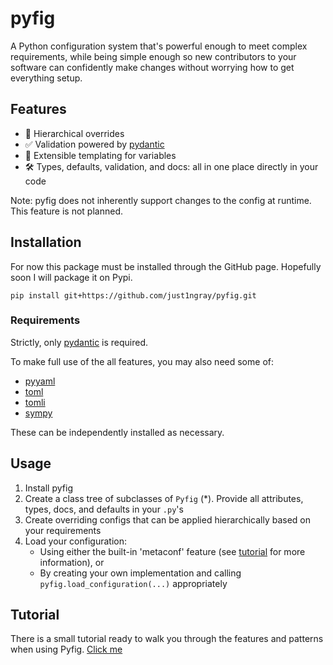 # pyfig

A Python configuration system that's powerful enough to meet complex requirements, while
being simple enough so new contributors to your software can confidently make changes without
worrying how to get everything setup.

## Features

- 📂 Hierarchical overrides
- ✅ Validation powered by [pydantic](https://docs.pydantic.dev/latest/)
- 📝 Extensible templating for variables
- 🛠️ Types, defaults, validation, and docs: all in one place directly in your code

Note: pyfig does not inherently support changes to the config at runtime. This feature is not planned.

## Installation

For now this package must be installed through the GitHub page. Hopefully soon I will package it on Pypi.

```shell
pip install git+https://github.com/just1ngray/pyfig.git
```

### Requirements

Strictly, only [pydantic](https://docs.pydantic.dev/latest/) is required.

To make full use of the all features, you may also need some of:
- [pyyaml](https://pyyaml.org/)
- [toml](https://pypi.org/project/toml/)
- [tomli](https://pypi.org/project/tomli/)
- [sympy](https://www.sympy.org/en/index.html)

These can be independently installed as necessary.

## Usage

1. Install pyfig
2. Create a class tree of subclasses of `Pyfig` (*). Provide all attributes, types, docs, and defaults in your `.py`'s
3. Create overriding configs that can be applied hierarchically based on your requirements
4. Load your configuration:
    - Using either the built-in 'metaconf' feature (see [tutorial](./tutorial/06_metaconf.md) for more information), or
    - By creating your own implementation and calling `pyfig.load_configuration(...)` appropriately

## Tutorial

There is a small tutorial ready to walk you through the features and patterns when using Pyfig. [Click me](./tutorial/)
